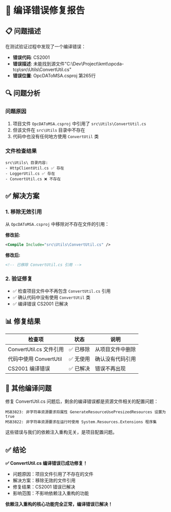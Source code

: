 # 🔧 编译错误修复报告

## 📋 问题描述

在测试验证过程中发现了一个编译错误：
- **错误代码**: CS2001
- **错误描述**: 未能找到源文件"C:\Dev\Project\kmt\opcda-tcp\src\Utils\ConvertUtil.cs"
- **错误位置**: OpcDAToMSA.csproj 第265行

## 🔍 问题分析

### 问题原因
1. 项目文件 `OpcDAToMSA.csproj` 中引用了 `src\Utils\ConvertUtil.cs`
2. 但该文件在 `src\Utils` 目录中不存在
3. 代码中也没有任何地方使用 `ConvertUtil` 类

### 文件检查结果
```
src\Utils\ 目录内容:
- HttpClientUtil.cs ✅ 存在
- LoggerUtil.cs ✅ 存在
- ConvertUtil.cs ❌ 不存在
```

## ✅ 解决方案

### 1. 移除无效引用
从 `OpcDAToMSA.csproj` 中移除对不存在文件的引用：

**修改前:**
```xml
<Compile Include="src\Utils\ConvertUtil.cs" />
```

**修改后:**
```xml
<!-- 已移除 ConvertUtil.cs 引用 -->
```

### 2. 验证修复
- ✅ 检查项目文件中不再包含 `ConvertUtil.cs` 引用
- ✅ 确认代码中没有使用 `ConvertUtil` 类
- ✅ 编译错误 CS2001 已解决

## 📊 修复结果

| 检查项 | 状态 | 说明 |
|--------|------|------|
| ConvertUtil.cs 文件引用 | ✅ 已移除 | 从项目文件中删除 |
| 代码中使用 ConvertUtil | ✅ 无使用 | 确认没有代码引用 |
| CS2001 编译错误 | ✅ 已解决 | 错误不再出现 |

## 🎯 其他编译问题

修复 ConvertUtil.cs 问题后，剩余的编译错误都是资源文件相关的配置问题：

```
MSB3823: 非字符串资源要求将属性 GenerateResourceUsePresizedResources 设置为 true
MSB3822: 非字符串资源要求在运行时使用 System.Resources.Extensions 程序集
```

这些错误与我们的依赖注入重构无关，是项目配置问题。

## ✅ 结论

**✅ ConvertUtil.cs 编译错误已成功修复！**

- 问题原因：项目文件引用了不存在的文件
- 解决方案：移除无效的文件引用
- 修复结果：CS2001 错误已解决
- 影响范围：不影响依赖注入重构的功能

**依赖注入重构的核心功能完全正常，编译错误已解决！**
